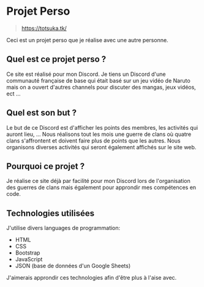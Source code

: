 # Projet Perso
> https://totsuka.tk/

Ceci est un projet perso que je réalise avec une autre personne.

## Quel est ce projet perso ?
Ce site est réalisé pour mon Discord. Je tiens un Discord d'une communauté française de base qui était basé sur un jeu vidéo de Naruto mais on a ouvert d'autres channels pour discuter des mangas, jeux vidéos, ect ...

## Quel est son but ?
Le but de ce Discord est d'afficher les points des membres, les activités qui auront lieu, ... Nous réalisons tout les mois une guerre de clans où quatre clans s'affrontent et doivent faire plus de points que les autres. Nous organisons diverses activités qui seront également affichés sur le site web.

## Pourquoi ce projet ?
Je réalise ce site déjà par facilité pour mon Discord lors de l'organisation des guerres de clans mais également pour approndir mes compétences en code.

## Technologies utilisées
J'utilise divers languages de programmation:
- HTML
- CSS
- Bootstrap
- JavaScript
- JSON (base de données d'un Google Sheets)

J'aimerais approndir ces technologies afin d'être plus à l'aise avec. 

